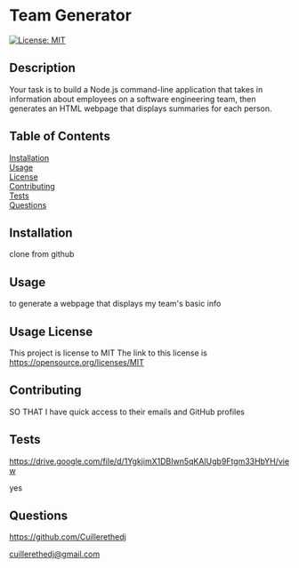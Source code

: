 # Team Generator
[![License: MIT](https://img.shields.io/badge/License-MIT-yellow.svg)](https://opensource.org/licenses/MIT)

## Description 

Your task is to build a Node.js command-line application that takes in information about employees on a software engineering team, then generates an HTML webpage that displays summaries for each person.

## Table of Contents

[Installation](#Installation)  
[Usage](#Usage)  
[License](#License)  
[Contributing](#Contribution-Guidelines)  
[Tests](#How-To-Test)  
[Questions](#Questions)

## Installation

clone from github

## Usage

to generate a webpage that displays my team's basic info

## Usage License
This project is license to MIT
The link to this license is https://opensource.org/licenses/MIT

## Contributing 

SO THAT I have quick access to their emails and GitHub profiles

## Tests
https://drive.google.com/file/d/1YgkjimX1DBIwn5qKAIUgb9Ftgm33HbYH/view

yes

## Questions

https://github.com/Cuillerethedj  



cuillerethedj@gmail.com

